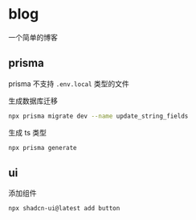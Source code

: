 # blog

一个简单的博客

## prisma

prisma 不支持 `.env.local` 类型的文件

生成数据库迁移

```bash
npx prisma migrate dev --name update_string_fields
```

生成 ts 类型

```bash
npx prisma generate
```

## ui

添加组件

```bash
npx shadcn-ui@latest add button
```
